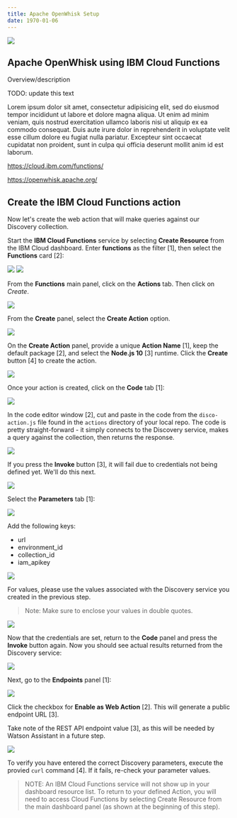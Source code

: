 ```yaml
---
title: Apache OpenWhisk Setup
date: 1970-01-06
---
```


![](assets/serverless_flow_1.png)

## Apache OpenWhisk using IBM Cloud Functions

Overview/description

TODO: update this text

Lorem ipsum dolor sit amet, consectetur adipisicing elit, sed do eiusmod
tempor incididunt ut labore et dolore magna aliqua. Ut enim ad minim veniam,
quis nostrud exercitation ullamco laboris nisi ut aliquip ex ea commodo
consequat. Duis aute irure dolor in reprehenderit in voluptate velit esse
cillum dolore eu fugiat nulla pariatur. Excepteur sint occaecat cupidatat non
proident, sunt in culpa qui officia deserunt mollit anim id est laborum.

https://cloud.ibm.com/functions/

https://openwhisk.apache.org/

## Create the IBM Cloud Functions action
Now let's create the web action that will make queries against our Discovery collection.

Start the **IBM Cloud Functions** service by selecting **Create Resource** from the IBM Cloud dashboard. Enter **functions** as the filter [1], then select the **Functions** card [2]:

![](assets/functions-cloud-catalog-search.png)
![](assets/functions-cloud-catalog.png)

From the **Functions** main panel, click on the **Actions** tab. Then click on *Create*.

![](assets/functions-actions.png)

From the **Create** panel, select the **Create Action** option.

![](assets/functions-create-1.png)

On the **Create Action** panel, provide a unique **Action Name** [1], keep the default package [2], and select the **Node.js 10** [3] runtime. Click the **Create** button [4] to create the action.

![](assets/functions-create-2.png)

Once your action is created, click on the **Code** tab [1]:

![](assets/functions-code-1.png)

In the code editor window [2], cut and paste in the code from the `disco-action.js` file found in the `actions` directory of your local repo. The code is pretty straight-forward - it simply connects to the Discovery service, makes a query against the collection, then returns the response.

![](assets/functions-code-2.png)

If you press the **Invoke** button [3], it will fail due to credentials not being defined yet. We'll do this next.

![](assets/functions-code-error.png)

Select the **Parameters** tab [1]:

![](assets/functions-parameters-empty.png)

Add the following keys:

* url
* environment_id
* collection_id
* iam_apikey

![](assets/functions-parameters-1.png)

For values, please use the values associated with the Discovery service you created in the previous step.

> Note: Make sure to enclose your values in double quotes.

![](assets/functions-parameters-2.png)

Now that the credentials are set, return to the **Code** panel and press the **Invoke** button again. Now you should see actual results returned from the Discovery service:

![](assets/functions-code-results.png)

Next, go to the **Endpoints** panel [1]:

![](assets/functions-endpoints-1.png)

Click the checkbox for **Enable as Web Action** [2]. This will generate a public endpoint URL [3].

Take note of the REST API endpoint value [3], as this will be needed by Watson Assistant in a future step.

![](assets/functions-endpoints-2.png)

To verify you have entered the correct Discovery parameters, execute the provied `curl` command [4]. If it fails, re-check your parameter values.

> NOTE: An IBM Cloud Functions service will not show up in your dashboard resource list. To return to your defined Action, you will need to access Cloud Functions by selecting Create Resource from the main dashboard panel (as shown at the beginning of this step).
